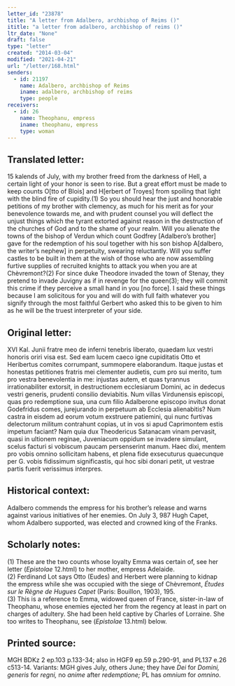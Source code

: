 ```yaml
---
letter_id: "23878"
title: "A letter from Adalbero, archbishop of Reims ()"
ititle: "a letter from adalbero, archbishop of reims ()"
ltr_date: "None"
draft: false
type: "letter"
created: "2014-03-04"
modified: "2021-04-21"
url: "/letter/168.html"
senders:
  - id: 21197
    name: Adalbero, archbishop of Reims
    iname: adalbero, archbishop of reims
    type: people
receivers:
  - id: 26
    name: Theophanu, empress
    iname: theophanu, empress
    type: woman
---
```

<h2> Translated letter:</h2>15 kalends of July, with my brother freed from the darkness of Hell, a certain light of your honor is seen to rise.  But a great effort must be made to keep counts O[tto of Blois] and H[erbert of Troyes] from spoiling that light with the blind fire of cupidity.(1)  So you should hear the just and honorable petitions of my brother with clemency, as much for his merit as for your benevolence towards me, and with prudent counsel you will deflect the unjust things which the tyrant extorted against reason in the destruction of the churches of God and to the shame of your realm.
Will you alienate the towns of the bishop of Verdun which count Godfrey [Adalbero’s brother] gave for the redemption of his soul together with his son bishop A[dalbero, the writer’s nephew] in perpetuity, swearing reluctantly.  Will you suffer castles to be built in them at the wish of those who are now assembling furtive supplies of recruited knights to attack you when you are at Chèvremont?(2)   For since duke Theodore invaded the town of Stenay, they pretend to invade Juvigny as if in revenge for the queen(3); they will commit this crime if they perceive a small hand in you [no force].  I said these things because I am solicitous for you and will do with full faith whatever you signify through the most faithful Gerbert who asked this to be given to him as he will be the truest interpreter of your side.
<h2 class="mt-4"> Original letter:</h2>XVI Kal. Junii fratre meo de inferni tenebris liberato, quaedam lux vestri honoris oriri visa est. Sed eam lucem caeco igne cupiditatis Otto et Heribertus comites corrumpant, summopere elaborandum. Itaque justas et honestas petitiones fratris mei clementer audietis, cum pro sui merito, tum pro vestra benevolentia in me: injustas autem, et quas tyrannus irrationabiliter extorsit, in destructionem ecclesiarum Domini, ac in dedecus vestri generis, prudenti consilio deviabitis. Num villas Virdunensis episcopi, quas pro redemptione sua, una cum filio Adalberone episcopo invitus donat Godefridus comes, jurejurando in perpetuum ab Ecclesia alienabitis? Num castra in eisdem ad eorum votum exstruere patiemini, qui nunc furtivas delectorum militum contrahunt copias, ut in vos si apud Caprimontem estis impetum faciant? Nam quia dux Theodericus Satanacam vinam pervasit, quasi in ultionem reginae, Juveniacum oppidum se invadere simulant, scelus facturi si vobiscum paucam persenserint manum. Haec dixi, mentem pro vobis omnino sollicitam habens, et plena fide exsecuturus quaecunque per G. vobis fidissimum significastis, qui hoc sibi donari petit, ut vestrae partis fuerit verissimus interpres.
<h2 class="mt-4"> Historical context:</h2>Adalbero commends the empress for his brother’s release and warns against various initiatives of her enemies.  On July 3, 987 Hugh Capet, whom Adalbero supported, was elected and crowned king of the Franks.
<h2 class="mt-4"> Scholarly notes:</h2><p>(1) These are the two counts whose loyalty Emma was certain of, see her letter (<em>Epistolae</em> 12.html) to her mother, empress Adelaide. <br>(2) Ferdinand Lot says Otto (Eudes) and Herbert were planning to kidnap the empress while she was occupied with the siege of Chèvremont, <em>Études sur le Règne de Hugues Capet</em> (Paris: Bouillon, 1903), 195. <br>(3) This is a reference to Emma, widowed queen of France, sister-in-law of Theophanu, whose enemies ejected her from the regency at least in part on charges of adultery. She had been held captive by Charles of Lorraine. She too writes to Theophanu, see (<em>Epistolae</em> 13.html) below.</p><h2 class="mt-4"> Printed source:</h2><p>MGH BDKz 2 ep.103 p.133-34; also in HGF9 ep.59 p.290-91, and PL137 e.26 c513-14. Variants: MGH gives July, others June; they have <em>Dei</em> for <em>Domini, generis</em> for <em>regni,</em> no <em>anime</em> after <em>redemptione;</em> PL has<em> omnium</em> for <em>omnino</em>.</p>